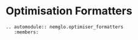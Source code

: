 # Optimisation Formatters

```{eval-rst}
.. automodule:: nemglo.optimiser_formatters
   :members:
```